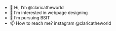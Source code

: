 - 👋 Hi, I’m @claricatheworld
- 👀 I’m interested in webpage designing
- 🌱 I’m pursuing BSIT
- 📫 How to reach me? instagram @claricatheworld

<!---
claricatheworld/claricatheworld is a ✨ special ✨ repository because its `README.md` (this file) appears on your GitHub profile.
You can click the Preview link to take a look at your changes.
--->
